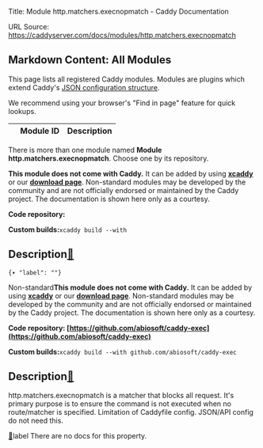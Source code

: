 Title: Module http.matchers.execnopmatch - Caddy Documentation

URL Source: https://caddyserver.com/docs/modules/http.matchers.execnopmatch

Markdown Content:
All Modules
-----------

This page lists all registered Caddy modules. Modules are plugins which extend Caddy's [JSON configuration structure](https://caddyserver.com/docs/json/).

We recommend using your browser's "Find in page" feature for quick lookups.

|  | Module ID | Description |
| --- | --- | --- |

There is more than one module named **Module http.matchers.execnopmatch**. Choose one by its repository.

**This module does not come with Caddy.** It can be added by using **[xcaddy](https://caddyserver.com/docs/build#xcaddy)** or our **[download page](https://caddyserver.com/download)**. Non-standard modules may be developed by the community and are not officially endorsed or maintained by the Caddy project. The documentation is shown here only as a courtesy.

**Code repository:**

**Custom builds:**`xcaddy build --with`

Description[🔗](https://caddyserver.com/docs/modules/http.matchers.execnopmatch#docs "Direct link")
---------------------------------------------------------------------------------------------------

`{▾	"label": ""}`

Non-standard**This module does not come with Caddy.** It can be added by using **[xcaddy](https://caddyserver.com/docs/build#xcaddy)** or our **[download page](https://caddyserver.com/download)**. Non-standard modules may be developed by the community and are not officially endorsed or maintained by the Caddy project. The documentation is shown here only as a courtesy.

**Code repository: [https://github.com/abiosoft/caddy-exec](https://github.com/abiosoft/caddy-exec)**

**Custom builds:**`xcaddy build --with github.com/abiosoft/caddy-exec`

Description[🔗](https://caddyserver.com/docs/modules/http.matchers.execnopmatch#docs "Direct link")
---------------------------------------------------------------------------------------------------

http.matchers.execnopmatch is a matcher that blocks all request. It's primary purpose is to ensure the command is not executed when no route/matcher is specified. Limitation of Caddyfile config. JSON/API config do not need this.

[🔗](https://caddyserver.com/docs/modules/http.matchers.execnopmatch#label)label
There are no docs for this property.
